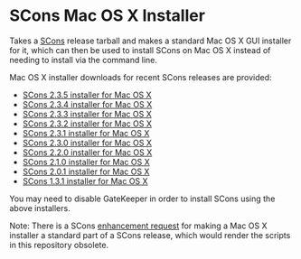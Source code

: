 SCons Mac OS X Installer
========================

Takes a [SCons](http://www.scons.org/) release tarball and makes a standard Mac OS X GUI installer for it, which can then be used to install SCons on Mac OS X instead of needing to install via the command line.

Mac OS X installer downloads for recent SCons releases are provided:

* [SCons 2.3.5 installer for Mac OS X](http://scons-mac-installer.s3.amazonaws.com/SCons-2.3.5.pkg)
* [SCons 2.3.4 installer for Mac OS X](http://scons-mac-installer.s3.amazonaws.com/SCons-2.3.4.pkg)
* [SCons 2.3.3 installer for Mac OS X](http://scons-mac-installer.s3.amazonaws.com/SCons-2.3.3.pkg)
* [SCons 2.3.2 installer for Mac OS X](http://scons-mac-installer.s3.amazonaws.com/SCons-2.3.2.pkg)
* [SCons 2.3.1 installer for Mac OS X](http://scons-mac-installer.s3.amazonaws.com/SCons-2.3.1.pkg)
* [SCons 2.3.0 installer for Mac OS X](http://scons-mac-installer.s3.amazonaws.com/SCons-2.3.0.pkg)
* [SCons 2.2.0 installer for Mac OS X](http://scons-mac-installer.s3.amazonaws.com/SCons-2.2.0.pkg)
* [SCons 2.1.0 installer for Mac OS X](http://scons-mac-installer.s3.amazonaws.com/SCons-2.1.0.pkg)
* [SCons 2.0.1 installer for Mac OS X](http://scons-mac-installer.s3.amazonaws.com/SCons-2.0.1.pkg)
* [SCons 1.3.1 installer for Mac OS X](http://scons-mac-installer.s3.amazonaws.com/SCons-1.3.1.pkg)

You may need to disable GateKeeper in order to install SCons using the above installers.

Note: There is a SCons [enhancement request](http://scons.tigris.org/issues/show_bug.cgi?id=2681) for making a Mac OS X installer a standard part of a SCons release, which would render the scripts in this repository obsolete.

